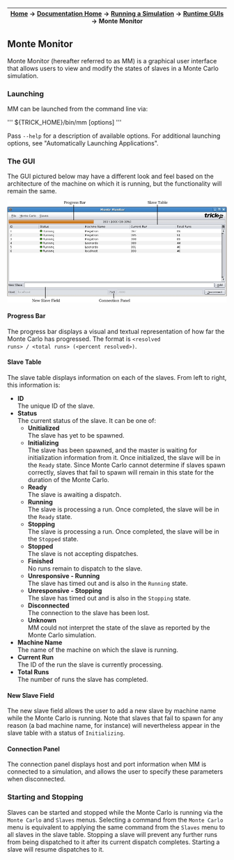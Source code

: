 | [Home](/trick) → [Documentation Home](../../Documentation-Home) → [Running a Simulation](../Running-a-Simulation) → [Runtime GUIs](Runtime-GUIs) → Monte Monitor |
|------------------------------------------------------------------|

## Monte Monitor

Monte Monitor (hereafter referred to as MM) is a graphical user interface that allows users to view and modify the states
of slaves in a Monte Carlo simulation.

### Launching

MM can be launched from the command line via:

'''
${TRICK_HOME}/bin/mm [options]
'''

Pass <code>--help</code> for a description of available options. For additional launching options, see
"Automatically Launching Applications".

### The GUI

The GUI pictured below may have a different look and feel based on the architecture of the machine on which it is running,
but the functionality will remain the same.

![Monte Monitor](images/MonteMonitor.jpg)

#### Progress Bar

The progress bar displays a visual and textual representation of how far the Monte Carlo has progressed. The format is
<code>\<resolved runs\> / \<total runs\> (\<percent resolved\>)</code>.

#### Slave Table

The slave table displays information on each of the slaves. From left to right, this information is:

<ul><li><b>ID</b><br>
  The unique ID of the slave.

<li><b>Status</b><br>
  The current status of the slave. It can be one of:

  <ul><li><b>Unitialized</b><br>
    The slave has yet to be spawned.

  <li><b>Initializing</b><br>
    The slave has been spawned, and the master is waiting for initialization information from it. Once initialized, the
    slave will be in the <code>Ready</code> state. Since Monte Carlo cannot determine if slaves spawn correctly, slaves
    that fail to spawn will remain in this state for the duration of the Monte Carlo.

  <li><b>Ready</b><br>
    The slave is awaiting a dispatch.

  <li><b>Running</b><br>
    The slave is processing a run. Once completed, the slave will be in the <code>Ready</code> state.

  <li><b>Stopping</b><br>
    The slave is processing a run. Once completed, the slave will be in the <code>Stopped</code> state.

  <li><b>Stopped</b><br>
    The slave is not accepting dispatches.
  <li><b>Finished</b><br>
    No runs remain to dispatch to the slave.

  <li><b>Unresponsive - Running</b><br>
    The slave has timed out and is also in the <code>Running</code> state.

  <li><b>Unresponsive - Stopping</b><br>
    The slave has timed out and is also in the <code>Stopping</code> state.

  <li><b>Disconnected</b><br>
    The connection to the slave has been lost.

  <li><b>Unknown</b><br>
    MM could not interpret the state of the slave as reported by the Monte Carlo simulation.

</ul>

<li><b>Machine Name</b><br>
  The name of the machine on which the slave is running.

<li><b>Current Run</b><br>
  The ID of the run the slave is currently processing.

<li><b>Total Runs</b><br>
  The number of runs the slave has completed.
</ul>

#### New Slave Field

The new slave field allows the user to add a new slave by machine name while the Monte Carlo is running. Note that slaves
that fail to spawn for any reason (a bad machine name, for instance) will nevertheless appear in the slave table with a
status of <code>Initializing</code>.

#### Connection Panel

The connection panel displays host and port information when MM is connected to a simulation, and allows the user to
specify these parameters when disconnected.

### Starting and Stopping

Slaves can be started and stopped while the Monte Carlo is running via the <code>Monte Carlo</code> and
<code>Slaves</code> menus. Selecting a command from the <code>Monte Carlo</code> menu is equivalent to applying the same
command from the <code>Slaves</code> menu to all slaves in the slave table. Stopping a slave will prevent any further
runs from being dispatched to it after its current dispatch completes. Starting a slave will resume dispatches to it.

